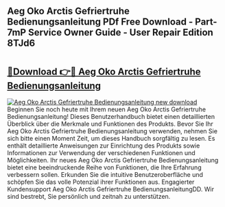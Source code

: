 ## Aeg Oko Arctis Gefriertruhe Bedienungsanleitung PDf Free Download - Part-7mP Service Owner Guide - User Repair Edition 8TJd6

# <h2><a href="http://df2pykf.blite.top/?on=Aeg+Oko+Arctis+Gefriertruhe+Bedienungsanleitung">🔗Download 👉🔴 Aeg Oko Arctis Gefriertruhe Bedienungsanleitung</a></h2>

[![Aeg Oko Arctis Gefriertruhe Bedienungsanleitung new download](https://i.imgur.com/lujVjoI.png)](http://df2pykf.blite.top/?on=Aeg+Oko+Arctis+Gefriertruhe+Bedienungsanleitung)
Beginnen Sie noch heute mit Ihrem neuen Aeg Oko Arctis Gefriertruhe Bedienungsanleitung! Dieses Benutzerhandbuch bietet einen detaillierten Überblick über die Merkmale und Funktionen des Produkts. Bevor Sie Ihr Aeg Oko Arctis Gefriertruhe Bedienungsanleitung verwenden, nehmen Sie sich bitte einen Moment Zeit, um dieses Handbuch sorgfältig zu lesen. Es enthält detaillierte Anweisungen zur Einrichtung des Produkts sowie Informationen zur Verwendung der verschiedenen Funktionen und Möglichkeiten. Ihr neues Aeg Oko Arctis Gefriertruhe Bedienungsanleitung bietet eine beeindruckende Reihe von Funktionen, die Ihre Erfahrung verbessern sollen. Erkunden Sie die intuitive Benutzeroberfläche und schöpfen Sie das volle Potenzial ihrer Funktionen aus. Engagierter Kundensupport Aeg Oko Arctis Gefriertruhe BedienungsanleitungDD. Wir sind bestrebt, Sie persönlich und zeitnah zu unterstützen.
